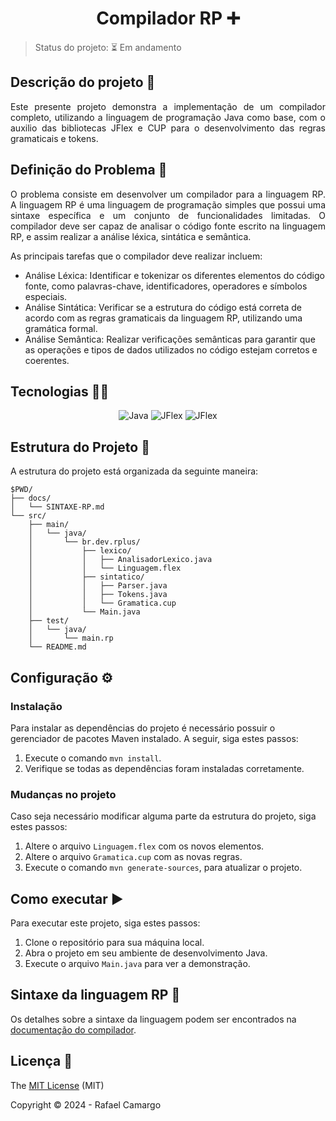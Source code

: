 <h1 align="center">Compilador RP ➕</h1>

> Status do projeto: ⏳ Em andamento


## Descrição do projeto 📝

<p align="justify">
Este presente projeto demonstra a implementação de um compilador completo, utilizando a linguagem de programação Java como base, com o auxilio das bibliotecas JFlex e CUP para o desenvolvimento das regras gramaticais e tokens.
</p>

## Definição do Problema 🤔

<p align="justify">
O problema consiste em desenvolver um compilador para a linguagem RP. A linguagem RP é uma linguagem de programação simples que possui uma sintaxe específica e um conjunto de funcionalidades limitadas. O compilador deve ser capaz de analisar o código fonte escrito na linguagem RP, e assim realizar a análise léxica, sintática e semântica.

As principais tarefas que o compilador deve realizar incluem:
</p>

- Análise Léxica: Identificar e tokenizar os diferentes elementos do código fonte, como palavras-chave, identificadores, operadores e símbolos especiais.
- Análise Sintática: Verificar se a estrutura do código está correta de acordo com as regras gramaticais da linguagem RP, utilizando uma gramática formal.
- Análise Semântica: Realizar verificações semânticas para garantir que as operações e tipos de dados utilizados no código estejam corretos e coerentes.

## Tecnologias 👨‍💻

<p align="center">
    <img src="https://img.shields.io/badge/Java-ED8B00?style=for-the-badge&logo=openjdk&logoColor=white" alt="Java"/>
    <img src="https://img.shields.io/badge/JFlex-C22127?style=for-the-badge&logoColor=white" alt="JFlex"/>
    <img src="https://img.shields.io/badge/Cup-0085CA?style=for-the-badge&logoColor=white" alt="JFlex"/>
</p>

## Estrutura do Projeto 📁

A estrutura do projeto está organizada da seguinte maneira:

```
$PWD/
├── docs/
│   └── SINTAXE-RP.md
└── src/
    ├── main/
    │   └── java/
    │       └── br.dev.rplus/
    │           ├── lexico/
    │           │   ├── AnalisadorLexico.java
    │           │   └── Linguagem.flex
    │           ├── sintatico/
    │           │   ├── Parser.java
    │           │   ├── Tokens.java
    │           │   └── Gramatica.cup
    │           └── Main.java
    ├── test/
    │   └── java/
    │       └── main.rp
    └── README.md
```

## Configuração ⚙️

### Instalação

Para instalar as dependências do projeto é necessário possuir o gerenciador de pacotes Maven instalado. A seguir, siga estes passos:

1. Execute o comando `mvn install`.
2. Verifique se todas as dependências foram instaladas corretamente.

### Mudanças no projeto

Caso seja necessário modificar alguma parte da estrutura do projeto, siga estes passos:

1. Altere o arquivo `Linguagem.flex` com os novos elementos.
2. Altere o arquivo `Gramatica.cup` com as novas regras.
3. Execute o comando `mvn generate-sources`, para atualizar o projeto.

## Como executar ▶️

Para executar este projeto, siga estes passos:

1. Clone o repositório para sua máquina local.
2. Abra o projeto em seu ambiente de desenvolvimento Java.
3. Execute o arquivo `Main.java` para ver a demonstração.

## Sintaxe da linguagem RP 📄

Os detalhes sobre a sintaxe da linguagem podem ser encontrados na [documentação do compilador](https://github.com/rafandoo/compilador-rp/blob/9aeb5722aa8405aa9f3a8eace707715593a2b0e3/docs/SINTAXE-RP.md).

## Licença 🔑

The [MIT License](https://github.com/rafandoo/compilador-rp/blob/33f514856c997842ee0218a6194bb5ef3f278dd7/LICENSE) (MIT)

Copyright :copyright: 2024 - Rafael Camargo
